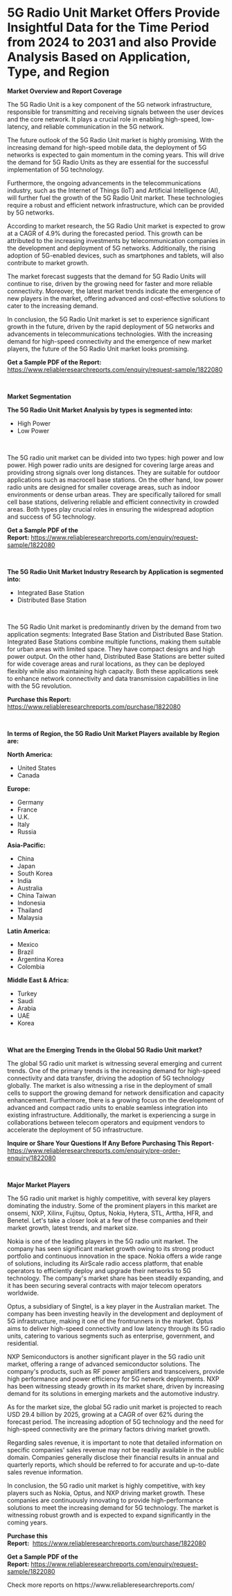 <p><h1>5G Radio Unit Market Offers Provide Insightful Data for the Time Period from 2024 to 2031 and also Provide Analysis Based on Application, Type, and Region</h1></p><p><strong>Market Overview and Report Coverage</strong></p>
<p><p>The 5G Radio Unit is a key component of the 5G network infrastructure, responsible for transmitting and receiving signals between the user devices and the core network. It plays a crucial role in enabling high-speed, low-latency, and reliable communication in the 5G network.</p><p>The future outlook of the 5G Radio Unit market is highly promising. With the increasing demand for high-speed mobile data, the deployment of 5G networks is expected to gain momentum in the coming years. This will drive the demand for 5G Radio Units as they are essential for the successful implementation of 5G technology.</p><p>Furthermore, the ongoing advancements in the telecommunications industry, such as the Internet of Things (IoT) and Artificial Intelligence (AI), will further fuel the growth of the 5G Radio Unit market. These technologies require a robust and efficient network infrastructure, which can be provided by 5G networks.</p><p>According to market research, the 5G Radio Unit market is expected to grow at a CAGR of 4.9% during the forecasted period. This growth can be attributed to the increasing investments by telecommunication companies in the development and deployment of 5G networks. Additionally, the rising adoption of 5G-enabled devices, such as smartphones and tablets, will also contribute to market growth.</p><p>The market forecast suggests that the demand for 5G Radio Units will continue to rise, driven by the growing need for faster and more reliable connectivity. Moreover, the latest market trends indicate the emergence of new players in the market, offering advanced and cost-effective solutions to cater to the increasing demand.</p><p>In conclusion, the 5G Radio Unit market is set to experience significant growth in the future, driven by the rapid deployment of 5G networks and advancements in telecommunications technologies. With the increasing demand for high-speed connectivity and the emergence of new market players, the future of the 5G Radio Unit market looks promising.</p></p>
<p><strong>Get a Sample PDF of the Report:</strong> <a href="https://www.reliableresearchreports.com/enquiry/request-sample/1822080">https://www.reliableresearchreports.com/enquiry/request-sample/1822080</a></p>
<p>&nbsp;</p>
<p><strong>Market Segmentation</strong></p>
<p><strong>The 5G Radio Unit Market Analysis by types is segmented into:</strong></p>
<p><ul><li>High Power</li><li>Low Power</li></ul></p>
<p>&nbsp;</p>
<p><p>The 5G radio unit market can be divided into two types: high power and low power. High power radio units are designed for covering large areas and providing strong signals over long distances. They are suitable for outdoor applications such as macrocell base stations. On the other hand, low power radio units are designed for smaller coverage areas, such as indoor environments or dense urban areas. They are specifically tailored for small cell base stations, delivering reliable and efficient connectivity in crowded areas. Both types play crucial roles in ensuring the widespread adoption and success of 5G technology.</p></p>
<p><strong>Get a Sample PDF of the Report:</strong>&nbsp;<a href="https://www.reliableresearchreports.com/enquiry/request-sample/1822080">https://www.reliableresearchreports.com/enquiry/request-sample/1822080</a></p>
<p>&nbsp;</p>
<p><strong>The 5G Radio Unit Market Industry Research by Application is segmented into:</strong></p>
<p><ul><li>Integrated Base Station</li><li>Distributed Base Station</li></ul></p>
<p>&nbsp;</p>
<p><p>The 5G Radio Unit market is predominantly driven by the demand from two application segments: Integrated Base Station and Distributed Base Station. Integrated Base Stations combine multiple functions, making them suitable for urban areas with limited space. They have compact designs and high power output. On the other hand, Distributed Base Stations are better suited for wide coverage areas and rural locations, as they can be deployed flexibly while also maintaining high capacity. Both these applications seek to enhance network connectivity and data transmission capabilities in line with the 5G revolution.</p></p>
<p><strong>Purchase this Report:</strong>&nbsp; <a href="https://www.reliableresearchreports.com/purchase/1822080">https://www.reliableresearchreports.com/purchase/1822080</a></p>
<p>&nbsp;</p>
<p><strong>In terms of Region, the 5G Radio Unit Market Players available by Region are:</strong></p>
<p>
    <p> <strong> North America: </strong>
        <ul>
            <li>United States</li>
            <li>Canada</li>
        </ul>
        </p> 
    <p> <strong> Europe: </strong>
        <ul>
            <li>Germany</li>
            <li>France</li>
            <li>U.K.</li>
            <li>Italy</li>
            <li>Russia</li>
        </ul>
        </p> 
    <p> <strong> Asia-Pacific: </strong>
        <ul>
            <li>China</li>
            <li>Japan</li>
            <li>South Korea</li>
            <li>India</li>
            <li>Australia</li>
            <li>China Taiwan</li>
            <li>Indonesia</li>
            <li>Thailand</li>
            <li>Malaysia</li>
        </ul>
        </p> 
    <p> <strong> Latin America: </strong>
        <ul>
            <li>Mexico</li>
            <li>Brazil</li>
            <li>Argentina Korea</li>
            <li>Colombia</li>
        </ul>
        </p> 
    <p> <strong> Middle East & Africa: </strong>
        <ul>
            <li>Turkey</li>
            <li>Saudi</li>
            <li>Arabia</li>
            <li>UAE</li>
            <li>Korea</li>
        </ul>
    </p>
    </p>
<p>&nbsp;</p>
<p><strong>What are the Emerging Trends in the Global 5G Radio Unit market?</strong></p>
<p><p>The global 5G radio unit market is witnessing several emerging and current trends. One of the primary trends is the increasing demand for high-speed connectivity and data transfer, driving the adoption of 5G technology globally. The market is also witnessing a rise in the deployment of small cells to support the growing demand for network densification and capacity enhancement. Furthermore, there is a growing focus on the development of advanced and compact radio units to enable seamless integration into existing infrastructure. Additionally, the market is experiencing a surge in collaborations between telecom operators and equipment vendors to accelerate the deployment of 5G infrastructure.</p></p>
<p><strong>Inquire or Share Your Questions If Any Before Purchasing This Report</strong>- <a href="https://www.reliableresearchreports.com/enquiry/pre-order-enquiry/1822080">https://www.reliableresearchreports.com/enquiry/pre-order-enquiry/1822080</a></p>
<p>&nbsp;</p>
<p><strong>Major Market Players</strong></p>
<p><p>The 5G radio unit market is highly competitive, with several key players dominating the industry. Some of the prominent players in this market are onsemi, NXP, Xilinx, Fujitsu, Optus, Nokia, Hytera, STL, Arttha, HFR, and Benetel. Let's take a closer look at a few of these companies and their market growth, latest trends, and market size.</p><p>Nokia is one of the leading players in the 5G radio unit market. The company has seen significant market growth owing to its strong product portfolio and continuous innovation in the space. Nokia offers a wide range of solutions, including its AirScale radio access platform, that enable operators to efficiently deploy and upgrade their networks to 5G technology. The company's market share has been steadily expanding, and it has been securing several contracts with major telecom operators worldwide.</p><p>Optus, a subsidiary of Singtel, is a key player in the Australian market. The company has been investing heavily in the development and deployment of 5G infrastructure, making it one of the frontrunners in the market. Optus aims to deliver high-speed connectivity and low latency through its 5G radio units, catering to various segments such as enterprise, government, and residential.</p><p>NXP Semiconductors is another significant player in the 5G radio unit market, offering a range of advanced semiconductor solutions. The company's products, such as RF power amplifiers and transceivers, provide high performance and power efficiency for 5G network deployments. NXP has been witnessing steady growth in its market share, driven by increasing demand for its solutions in emerging markets and the automotive industry.</p><p>As for the market size, the global 5G radio unit market is projected to reach USD 29.4 billion by 2025, growing at a CAGR of over 62% during the forecast period. The increasing adoption of 5G technology and the need for high-speed connectivity are the primary factors driving market growth.</p><p>Regarding sales revenue, it is important to note that detailed information on specific companies' sales revenue may not be readily available in the public domain. Companies generally disclose their financial results in annual and quarterly reports, which should be referred to for accurate and up-to-date sales revenue information.</p><p>In conclusion, the 5G radio unit market is highly competitive, with key players such as Nokia, Optus, and NXP driving market growth. These companies are continuously innovating to provide high-performance solutions to meet the increasing demand for 5G technology. The market is witnessing robust growth and is expected to expand significantly in the coming years.</p></p>
<p><strong>Purchase this Report:</strong>&nbsp;&nbsp;<a href="https://www.reliableresearchreports.com/purchase/1822080">https://www.reliableresearchreports.com/purchase/1822080</a></p>
<p></p>
<p><strong>Get a Sample PDF of the Report:</strong>&nbsp;<a href="https://www.reliableresearchreports.com/enquiry/request-sample/1822080">https://www.reliableresearchreports.com/enquiry/request-sample/1822080</a></p>
<p>Check more reports on https://www.reliableresearchreports.com/</p>